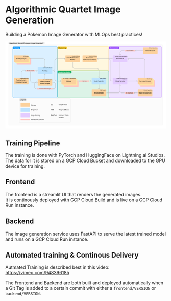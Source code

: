 # Algorithmic Quartet Image Generation

Building a Pokemon Image Generator with MLOps best practices!

![Flow Chart of the pipeline](flow_chart.png)

## Training Pipeline

The training is done with PyTorch and HuggingFace on Lightning.ai Studios.
The data for it is stored on a GCP Cloud Bucket and downloaded to the GPU device for training.

## Frontend

The frontend is a streamlit UI that renders the generated images.  
It is continously deployed with GCP Cloud Build and is live on a GCP Cloud Run instance.

## Backend

The image generation service uses FastAPI to serve the latest trained model and runs on a GCP Cloud Run instance.

## Automated training & Continous Delivery

Autmated Training is described best in this video: https://vimeo.com/948396185

The Frontend and Backend are both built and deployed automatically when a Git Tag is added to a certain commit with either a `frontend/VERSION` or `backend/VERSION`.
